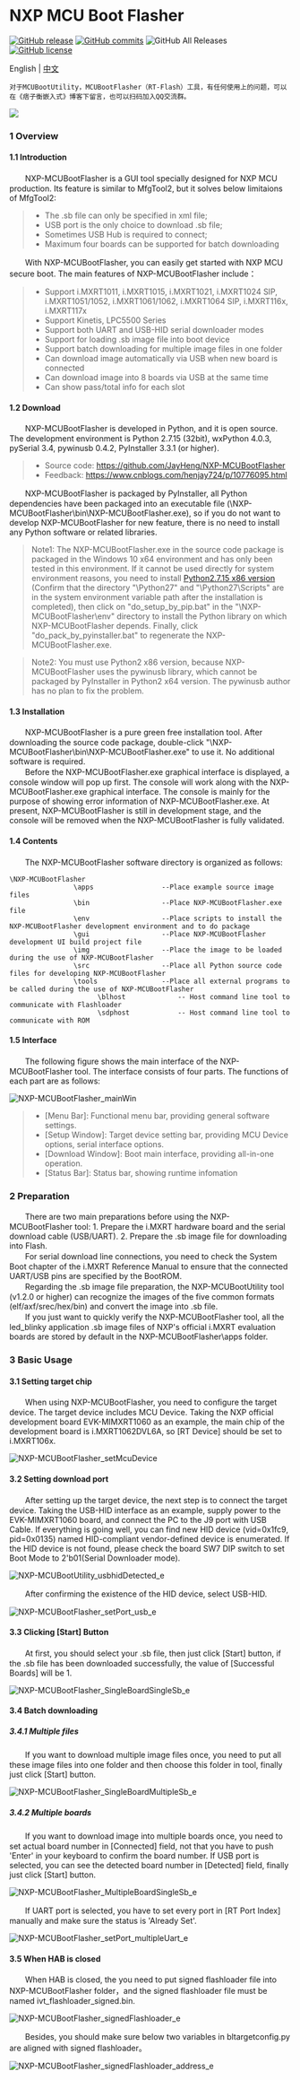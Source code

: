 # NXP MCU Boot Flasher

[![GitHub release](https://img.shields.io/github/release/JayHeng/NXP-MCUBootFlasher.svg)](https://github.com/JayHeng/NXP-MCUBootFlasher/releases/latest) [![GitHub commits](https://img.shields.io/github/commits-since/JayHeng/NXP-MCUBootFlasher/v3.2.0.svg)](https://github.com/JayHeng/NXP-MCUBootFlasher/compare/v3.2.0...master) ![GitHub All Releases](https://img.shields.io/github/downloads/JayHeng/NXP-MCUBootFlasher/total.svg) [![GitHub license](https://img.shields.io/github/license/JayHeng/NXP-MCUBootFlasher.svg)](https://github.com/JayHeng/NXP-MCUBootFlasher/blob/master/LICENSE)

English | [中文](./README-zh.md)

```text
对于MCUBootUtility，MCUBootFlasher（RT-Flash）工具，有任何使用上的问题，可以在《痞子衡嵌入式》博客下留言，也可以扫码加入QQ交流群。  
```

<img src="http://henjay724.com/image/cnblogs/MCUBootUtility_qq.png" style="zoom:100%" />

### 1 Overview
#### 1.1 Introduction
　　NXP-MCUBootFlasher is a GUI tool specially designed for NXP MCU production. Its feature is similar to MfgTool2, but it solves below limitaions of MfgTool2:  

> * The .sb file can only be specified in xml file;  
> * USB port is the only choice to download .sb file;  
> * Sometimes USB Hub is required to connect;  
> * Maximum four boards can be supported for batch downloading  

　　With NXP-MCUBootFlasher, you can easily get started with NXP MCU secure boot. The main features of NXP-MCUBootFlasher include：  

> * Support i.MXRT1011, i.MXRT1015, i.MXRT1021, i.MXRT1024 SIP, i.MXRT1051/1052, i.MXRT1061/1062, i.MXRT1064 SIP, i.MXRT116x, i.MXRT117x 
> * Support Kinetis, LPC5500 Series
> * Support both UART and USB-HID serial downloader modes  
> * Support for loading .sb image file into boot device  
> * Support batch downloading for multiple image files in one folder
> * Can download image automatically via USB when new board is connected
> * Can download image into 8 boards via USB at the same time
> * Can show pass/total info for each slot

#### 1.2 Download
　　NXP-MCUBootFlasher is developed in Python, and it is open source. The development environment is Python 2.7.15 (32bit), wxPython 4.0.3, pySerial 3.4, pywinusb 0.4.2, PyInstaller 3.3.1 (or higher).  

> * Source code: https://github.com/JayHeng/NXP-MCUBootFlasher  
> * Feedback: https://www.cnblogs.com/henjay724/p/10776095.html  

　　NXP-MCUBootFlasher is packaged by PyInstaller, all Python dependencies have been packaged into an executable file (\NXP-MCUBootFlasher\bin\NXP-MCUBootFlasher.exe), so if you do not want to develop NXP-MCUBootFlasher for new feature, there is no need to install any Python software or related libraries.  

> Note1: The NXP-MCUBootFlasher.exe in the source code package is packaged in the Windows 10 x64 environment and has only been tested in this environment. If it cannot be used directly for system environment reasons, you need to install [Python2.7.15 x86 version ](https://www.python.org/ftp/python/2.7.15/python-2.7.15.msi)(Confirm that the directory "\Python27\" and "\Python27\Scripts\" are in the system environment variable path after the installation is completed), then click on "do_setup_by_pip.bat" in the "\NXP-MCUBootFlasher\env\" directory to install the Python library on which NXP-MCUBootFlasher depends. Finally, click "do_pack_by_pyinstaller.bat" to regenerate the NXP-MCUBootFlasher.exe.  

> Note2: You must use Python2 x86 version, because NXP-MCUBootFlasher uses the pywinusb library, which cannot be packaged by PyInstaller in Python2 x64 version. The pywinusb author has no plan to fix the problem.  

#### 1.3 Installation
　　NXP-MCUBootFlasher is a pure green free installation tool. After downloading the source code package, double-click "\NXP-MCUBootFlasher\bin\NXP-MCUBootFlasher.exe" to use it. No additional software is required.  
　　Before the NXP-MCUBootFlasher.exe graphical interface is displayed, a console window will pop up first. The console will work along with the NXP-MCUBootFlasher.exe graphical interface. The console is mainly for the purpose of showing error information of NXP-MCUBootFlasher.exe. At present, NXP-MCUBootFlasher is still in development stage, and the console will be removed when the NXP-MCUBootFlasher is fully validated.

#### 1.4 Contents
　　The NXP-MCUBootFlasher software directory is organized as follows:  
```text
\NXP-MCUBootFlasher
                \apps                 --Place example source image files
                \bin                  --Place NXP-MCUBootFlasher.exe file
                \env                  --Place scripts to install the NXP-MCUBootFlasher development environment and to do package
                \gui                  --Place NXP-MCUBootFlasher development UI build project file
                \img                  --Place the image to be loaded during the use of NXP-MCUBootFlasher
                \src                  --Place all Python source code files for developing NXP-MCUBootFlasher
                \tools                --Place all external programs to be called during the use of NXP-MCUBootFlasher
                      \blhost             -- Host command line tool to communicate with Flashloader
                      \sdphost            -- Host command line tool to communicate with ROM
```
#### 1.5 Interface
　　The following figure shows the main interface of the NXP-MCUBootFlasher tool. The interface consists of four parts. The functions of each part are as follows:  

![NXP-MCUBootFlasher_mainWin](http://henjay724.com/image/cnblogs/NXP-MCUBootFlasher_v2.0.0.PNG)

> * [Menu Bar]: Functional menu bar, providing general software settings.  
> * [Setup Window]: Target device setting bar, providing MCU Device options, serial interface options.  
> * [Download Window]: Boot main interface, providing all-in-one operation.  
> * [Status Bar]: Status bar, showing runtime infomation  

### 2 Preparation
　　There are two main preparations before using the NXP-MCUBootFlasher tool: 1. Prepare the i.MXRT hardware board and the serial download cable (USB/UART). 2. Prepare the .sb image file for downloading into Flash.  
　　For serial download line connections, you need to check the System Boot chapter of the i.MXRT Reference Manual to ensure that the connected UART/USB pins are specified by the BootROM.  
　　Regarding the .sb image file preparation, the NXP-MCUBootUtility tool (v1.2.0 or higher) can recognize the images of the five common formats (elf/axf/srec/hex/bin) and convert the image into .sb file.  
　　If you just want to quickly verify the NXP-MCUBootFlasher tool, all the led_blinky application .sb image files of NXP's official i.MXRT evaluation boards are stored by default in the NXP-MCUBootFlasher\apps folder.  

### 3 Basic Usage
#### 3.1 Setting target chip
　　When using NXP-MCUBootFlasher, you need to configure the target device. The target device includes MCU Device. Taking the NXP official development board EVK-MIMXRT1060 as an example, the main chip of the development board is i.MXRT1062DVL6A, so [RT Device] should be set to i.MXRT106x.  

![NXP-MCUBootFlasher_setMcuDevice](http://henjay724.com/image/cnblogs/rtFlash_v1_1_0_setMcuDevice_rt1060.PNG)

#### 3.2 Setting download port
　　After setting up the target device, the next step is to connect the target device. Taking the USB-HID interface as an example, supply power to the EVK-MIMXRT1060 board, and connect the PC to the J9 port with USB Cable. If everything is going well, you can find new HID device (vid=0x1fc9, pid=0x0135) named HID-compliant vendor-defined device is enumerated. If the HID device is not found, please check the board SW7 DIP switch to set Boot Mode to 2'b01(Serial Downloader mode).  

![NXP-MCUBootUtility_usbhidDetected_e](http://henjay724.com/image/cnblogs/nxpSecBoot_usbhidDetected_e.png)

　　After confirming the existence of the HID device, select USB-HID.  

![NXP-MCUBootFlasher_setPort_usb_e](http://henjay724.com/image/cnblogs/rtFlash_v1_1_0_setPort_usb_e.png)

#### 3.3 Clicking [Start] Button
　　At first, you should select your .sb file, then just click [Start] button, if the .sb file has been downloaded successfully, the value of [Successful Boards] will be 1.  

![NXP-MCUBootFlasher_SingleBoardSingleSb_e](http://henjay724.com/image/cnblogs/rtFlash_v1_1_0_SingleBoardSingleSb_downloadSuccess_e.png)

#### 3.4 Batch downloading
##### 3.4.1 Multiple files
　　If you want to download multiple image files once, you need to put all these image files into one folder and then choose this folder in tool, finally just click [Start] button.   

![NXP-MCUBootFlasher_SingleBoardMultipleSb_e](http://henjay724.com/image/cnblogs/rtFlash_v1_1_0_SingleBoardMultipleSb_downloadSuccess_e.png)

##### 3.4.2 Multiple boards
　　If you want to download image into multiple boards once, you need to set actual board number in [Connected] field, not that you have to push 'Enter' in your keyboard to confirm the board number. If USB port is selected, you can see the detected board number in [Detected] field, finally just click [Start] button.  

![NXP-MCUBootFlasher_MultipleBoardSingleSb_e](http://henjay724.com/image/cnblogs/rtFlash_v1_1_0_MultipleBoardMultipleSb_downloadSuccess_e.png)

　　If UART port is selected, you have to set every port in [RT Port Index] manually and make sure the status is 'Already Set'.   

![NXP-MCUBootFlasher_setPort_multipleUart_e](http://henjay724.com/image/cnblogs/rtFlash_v1_1_0_setPort_multipleUart_e.png)

#### 3.5 When HAB is closed
　　When HAB is closed, the you need to put signed flashloader file into NXP-MCUBootFlasher folder，and the signed flashloader file must be named ivt_flashloader_signed.bin.  

![NXP-MCUBootFlasher_signedFlashloader_e](http://henjay724.com/image/cnblogs/rtFlash_v1_0_0_signedFlashloader.PNG)

　　Besides, you should make sure below two variables in bltargetconfig.py are aligned with signed flashloader。  

![NXP-MCUBootFlasher_signedFlashloader_address_e](http://henjay724.com/image/cnblogs/rtFlash_v1_0_0_signedFlashloader_address_e.png)


